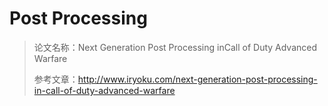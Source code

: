 # Post Processing

> 论文名称：Next Generation Post Processing inCall of Duty Advanced Warfare
>
> 参考文章：http://www.iryoku.com/next-generation-post-processing-in-call-of-duty-advanced-warfare

